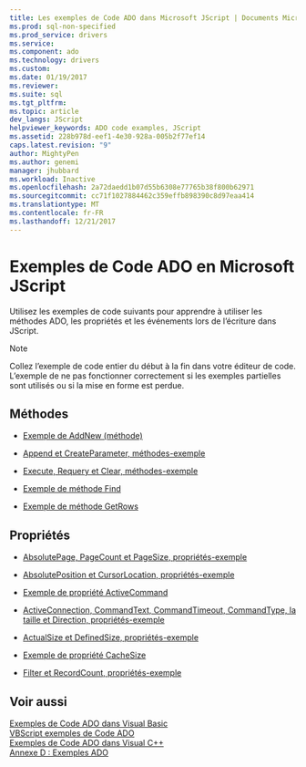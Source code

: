 ```yaml
---
title: Les exemples de Code ADO dans Microsoft JScript | Documents Microsoft
ms.prod: sql-non-specified
ms.prod_service: drivers
ms.service: 
ms.component: ado
ms.technology: drivers
ms.custom: 
ms.date: 01/19/2017
ms.reviewer: 
ms.suite: sql
ms.tgt_pltfrm: 
ms.topic: article
dev_langs: JScript
helpviewer_keywords: ADO code examples, JScript
ms.assetid: 228b978d-eef1-4e30-928a-005b2f77ef14
caps.latest.revision: "9"
author: MightyPen
ms.author: genemi
manager: jhubbard
ms.workload: Inactive
ms.openlocfilehash: 2a72daedd1b07d55b6308e77765b38f800b62971
ms.sourcegitcommit: cc71f1027884462c359effb898390c8d97eaa414
ms.translationtype: MT
ms.contentlocale: fr-FR
ms.lasthandoff: 12/21/2017
---
```

# <a name="ado-code-examples-in-microsoft-jscript"></a>Exemples de Code ADO en Microsoft JScript
Utilisez les exemples de code suivants pour apprendre à utiliser les méthodes ADO, les propriétés et les événements lors de l’écriture dans JScript.  
  
> [!NOTE]
>  Collez l’exemple de code entier du début à la fin dans votre éditeur de code. L’exemple de ne pas fonctionner correctement si les exemples partielles sont utilisés ou si la mise en forme est perdue.  
  
## <a name="methods"></a>Méthodes  
  
-   [Exemple de AddNew (méthode)](../../../ado/reference/ado-api/addnew-method-example-jscript.md)  
  
-   [Append et CreateParameter, méthodes-exemple](../../../ado/reference/ado-api/append-and-createparameter-methods-example-jscript.md)  
  
-   [Execute, Requery et Clear, méthodes-exemple](../../../ado/reference/ado-api/execute-requery-and-clear-methods-example-jscript.md)  
  
-   [Exemple de méthode Find](../../../ado/reference/ado-api/find-method-example-jscript.md)  
  
-   [Exemple de méthode GetRows](../../../ado/reference/ado-api/getrows-method-example-vb.md)  
  
## <a name="properties"></a>Propriétés  
  
-   [AbsolutePage, PageCount et PageSize, propriétés-exemple](../../../ado/reference/ado-api/absolutepage-pagecount-and-pagesize-properties-example-jscript.md)  
  
-   [AbsolutePosition et CursorLocation, propriétés-exemple](../../../ado/reference/ado-api/absoluteposition-and-cursorlocation-properties-example-jscript.md)  
  
-   [Exemple de propriété ActiveCommand](../../../ado/reference/ado-api/activecommand-property-example-jscript.md)  
  
-   [ActiveConnection, CommandText, CommandTimeout, CommandType, la taille et Direction, propriétés-exemple](../../../ado/reference/ado-api/activeconnection-commandtext-timeout-type-size-example-jscript.md)  
  
-   [ActualSize et DefinedSize, propriétés-exemple](../../../ado/reference/ado-api/actualsize-and-definedsize-properties-example-jscript.md)  
  
-   [Exemple de propriété CacheSize](../../../ado/reference/ado-api/cachesize-property-example-jscript.md)  
  
-   [Filter et RecordCount, propriétés-exemple](../../../ado/reference/ado-api/filter-and-recordcount-properties-example-jscript.md)  
  
## <a name="see-also"></a>Voir aussi  
 [Exemples de Code ADO dans Visual Basic](../../../ado/reference/ado-api/ado-code-examples-in-visual-basic.md)   
 [VBScript exemples de Code ADO](../../../ado/reference/ado-api/ado-code-examples-vbscript.md)   
 [Exemples de Code ADO dans Visual C++](../../../ado/reference/ado-api/ado-code-examples-in-visual-c.md)   
 [Annexe D : Exemples ADO](../../../ado/guide/appendixes/appendix-d-ado-samples.md)
